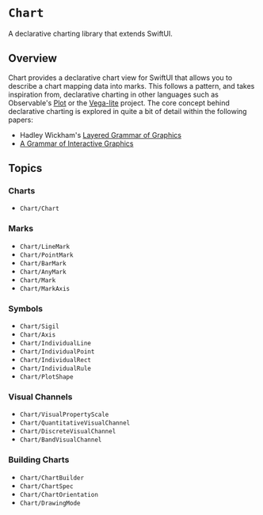 # ``Chart``

A declarative charting library that extends SwiftUI.

## Overview

Chart provides a declarative chart view for SwiftUI that allows you to describe a chart mapping data into marks.
This follows a pattern, and takes inspiration from, declarative charting in other languages such as Observable's [Plot](https://observablehq.com/@observablehq/plot) or the [Vega-lite](https://vega.github.io/vega-lite/) project.
The core concept behind declarative charting is explored in quite a bit of detail within the following papers:

- Hadley Wickham's [Layered Grammar of Graphics](https://vita.had.co.nz/papers/layered-grammar.html)
- [A Grammar of Interactive Graphics](https://idl.cs.washington.edu/files/2017-VegaLite-InfoVis.pdf)

## Topics

### Charts

- ``Chart/Chart``

### Marks

- ``Chart/LineMark``
- ``Chart/PointMark``
- ``Chart/BarMark``
- ``Chart/AnyMark``
- ``Chart/Mark``
- ``Chart/MarkAxis``

### Symbols

- ``Chart/Sigil``
- ``Chart/Axis``
- ``Chart/IndividualLine``
- ``Chart/IndividualPoint``
- ``Chart/IndividualRect``
- ``Chart/IndividualRule``
- ``Chart/PlotShape``

### Visual Channels

- ``Chart/VisualPropertyScale``
- ``Chart/QuantitativeVisualChannel``
- ``Chart/DiscreteVisualChannel``
- ``Chart/BandVisualChannel``

### Building Charts

- ``Chart/ChartBuilder``
- ``Chart/ChartSpec``
- ``Chart/ChartOrientation``
- ``Chart/DrawingMode``
